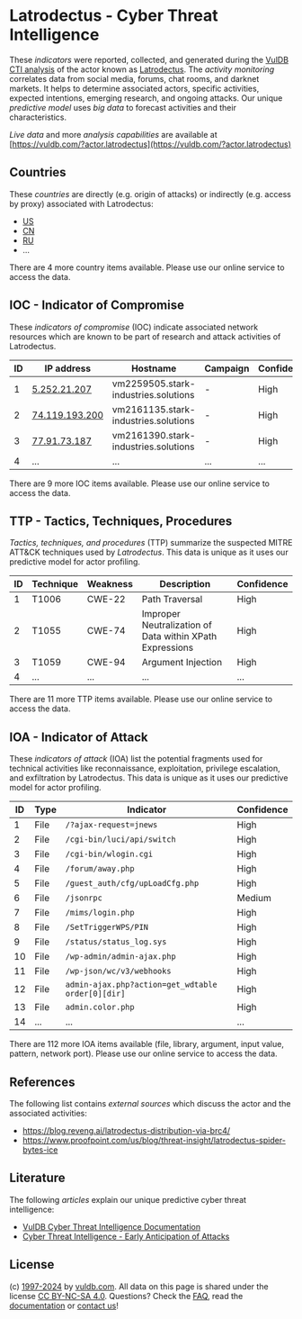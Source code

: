 # Latrodectus - Cyber Threat Intelligence

These _indicators_ were reported, collected, and generated during the [VulDB CTI analysis](https://vuldb.com/?kb.cti) of the actor known as [Latrodectus](https://vuldb.com/?actor.latrodectus). The _activity monitoring_ correlates data from social media, forums, chat rooms, and darknet markets. It helps to determine associated actors, specific activities, expected intentions, emerging research, and ongoing attacks. Our unique _predictive model_ uses _big data_ to forecast activities and their characteristics.

_Live data_ and more _analysis capabilities_ are available at [https://vuldb.com/?actor.latrodectus](https://vuldb.com/?actor.latrodectus)

## Countries

These _countries_ are directly (e.g. origin of attacks) or indirectly (e.g. access by proxy) associated with Latrodectus:

* [US](https://vuldb.com/?country.us)
* [CN](https://vuldb.com/?country.cn)
* [RU](https://vuldb.com/?country.ru)
* ...

There are 4 more country items available. Please use our online service to access the data.

## IOC - Indicator of Compromise

These _indicators of compromise_ (IOC) indicate associated network resources which are known to be part of research and attack activities of Latrodectus.

ID | IP address | Hostname | Campaign | Confidence
-- | ---------- | -------- | -------- | ----------
1 | [5.252.21.207](https://vuldb.com/?ip.5.252.21.207) | vm2259505.stark-industries.solutions | - | High
2 | [74.119.193.200](https://vuldb.com/?ip.74.119.193.200) | vm2161135.stark-industries.solutions | - | High
3 | [77.91.73.187](https://vuldb.com/?ip.77.91.73.187) | vm2161390.stark-industries.solutions | - | High
4 | ... | ... | ... | ...

There are 9 more IOC items available. Please use our online service to access the data.

## TTP - Tactics, Techniques, Procedures

_Tactics, techniques, and procedures_ (TTP) summarize the suspected MITRE ATT&CK techniques used by _Latrodectus_. This data is unique as it uses our predictive model for actor profiling.

ID | Technique | Weakness | Description | Confidence
-- | --------- | -------- | ----------- | ----------
1 | T1006 | CWE-22 | Path Traversal | High
2 | T1055 | CWE-74 | Improper Neutralization of Data within XPath Expressions | High
3 | T1059 | CWE-94 | Argument Injection | High
4 | ... | ... | ... | ...

There are 11 more TTP items available. Please use our online service to access the data.

## IOA - Indicator of Attack

These _indicators of attack_ (IOA) list the potential fragments used for technical activities like reconnaissance, exploitation, privilege escalation, and exfiltration by Latrodectus. This data is unique as it uses our predictive model for actor profiling.

ID | Type | Indicator | Confidence
-- | ---- | --------- | ----------
1 | File | `/?ajax-request=jnews` | High
2 | File | `/cgi-bin/luci/api/switch` | High
3 | File | `/cgi-bin/wlogin.cgi` | High
4 | File | `/forum/away.php` | High
5 | File | `/guest_auth/cfg/upLoadCfg.php` | High
6 | File | `/jsonrpc` | Medium
7 | File | `/mims/login.php` | High
8 | File | `/SetTriggerWPS/PIN` | High
9 | File | `/status/status_log.sys` | High
10 | File | `/wp-admin/admin-ajax.php` | High
11 | File | `/wp-json/wc/v3/webhooks` | High
12 | File | `admin-ajax.php?action=get_wdtable order[0][dir]` | High
13 | File | `admin.color.php` | High
14 | ... | ... | ...

There are 112 more IOA items available (file, library, argument, input value, pattern, network port). Please use our online service to access the data.

## References

The following list contains _external sources_ which discuss the actor and the associated activities:

* https://blog.reveng.ai/latrodectus-distribution-via-brc4/
* https://www.proofpoint.com/us/blog/threat-insight/latrodectus-spider-bytes-ice

## Literature

The following _articles_ explain our unique predictive cyber threat intelligence:

* [VulDB Cyber Threat Intelligence Documentation](https://vuldb.com/?kb.cti)
* [Cyber Threat Intelligence - Early Anticipation of Attacks](https://www.scip.ch/en/?labs.20201022)

## License

(c) [1997-2024](https://vuldb.com/?kb.changelog) by [vuldb.com](https://vuldb.com/?kb.about). All data on this page is shared under the license [CC BY-NC-SA 4.0](https://creativecommons.org/licenses/by-nc-sa/4.0/). Questions? Check the [FAQ](https://vuldb.com/?kb.faq), read the [documentation](https://vuldb.com/?kb) or [contact us](https://vuldb.com/?contact)!
